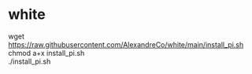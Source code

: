 # white
wget https://raw.githubusercontent.com/AlexandreCo/white/main/install_pi.sh<br>
chmod a+x install_pi.sh<br>
./install_pi.sh<br>

